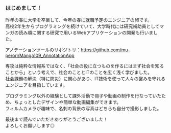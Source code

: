 ### はじめまして！
昨年の春に大学を卒業して、今年の春に就職予定のエンジニアの卵です。  
高校2年生からプログラミングを続けていて、大学時代には研究補助員としてマンガの読み順に関する研究で用いるWebアプリケーションの開発も行いました。

アノテーションツールのリポジトリ：https://github.com/mu-perori/Manga109_AnnotationApp

専攻は純粋な情報系ではなく、「社会の役に立つものを作るにはまず社会を知ることから」という考えで、社会のこととITのことを広く浅く学びました。  
社会課題の解決（特に防災）に関心があり、IT技術を使って人々の営みを守れるエンジニアを目指しています。

プログラミング以外の経験として課外活動で冊子や動画の制作を行なっていたため、ちょっとしたデザインや簡単な動画編集ができます。  
フィルムカメラが趣味で、名刺の背景の写真はどちらも自分で撮影しました。

最後まで読んでいただきありがとうございました！  
よろしくお願いします◎


<!--
**mu-perori/mu-perori** is a ✨ _special_ ✨ repository because its `README.md` (this file) appears on your GitHub profile.

Here are some ideas to get you started:

- 🔭 I’m currently working on ...
- 🌱 I’m currently learning ...
- 👯 I’m looking to collaborate on ...
- 🤔 I’m looking for help with ...
- 💬 Ask me about ...
- 📫 How to reach me: ...
- 😄 Pronouns: ...
- ⚡ Fun fact: ...
-->
